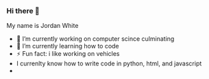 ### Hi there 👋


My name is Jordan White

- 🔭 I’m currently working on computer scince culminating
- 🌱 I’m currently learning how to code
- ⚡ Fun fact: i like working on vehicles
- I currenlty know how to write code in python, html, and javascript
- 

